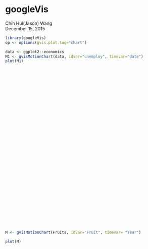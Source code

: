 # googleVis
Chih Hui(Jason) Wang  
December 15, 2015  



```r
library(googleVis)
op <- options(gvis.plot.tag="chart")
```


```r
data <- ggplot2::economics
M1 <- gvisMotionChart(data, idvar="unemploy", timevar="date")
plot(M1)
```

<!-- MotionChart generated in R 3.2.3 by googleVis 0.5.10 package -->
<!-- Tue Dec 15 13:24:05 2015 -->


<!-- jsHeader -->
<script type="text/javascript">
 
// jsData 
function gvisDataMotionChartID103c692c57db () {
var data = new google.visualization.DataTable();
var datajson =
[
 [
 "2944",
new Date(1967,5,30),
507.8,
198712,
9.8,
4.5 
],
[
 "2945",
new Date(1967,6,31),
510.9,
198911,
9.8,
4.7 
],
[
 "2958",
new Date(1967,7,31),
516.7,
199113,
9,
4.6 
],
[
 "3143",
new Date(1967,8,30),
513.3,
199311,
9.8,
4.9 
],
[
 "3066",
new Date(1967,9,31),
518.5,
199498,
9.7,
4.7 
],
[
 "3018",
new Date(1967,10,30),
526.2,
199657,
9.4,
4.8 
],
[
 "2878",
new Date(1967,11,31),
532,
199808,
9,
5.1 
],
[
 "3001",
new Date(1968,0,31),
534.7,
199920,
9.5,
4.5 
],
[
 "2877",
new Date(1968,1,29),
545.4,
200056,
8.9,
4.1 
],
[
 "2709",
new Date(1968,2,31),
545.1,
200208,
9.6,
4.6 
],
[
 "2740",
new Date(1968,3,30),
550.9,
200361,
9.3,
4.4 
],
[
 "2938",
new Date(1968,4,31),
557.4,
200536,
8.9,
4.4 
],
[
 "2883",
new Date(1968,5,30),
564.4,
200706,
7.8,
4.5 
],
[
 "2768",
new Date(1968,6,31),
568.2,
200898,
7.6,
4.2 
],
[
 "2686",
new Date(1968,7,31),
569.5,
201095,
7.6,
4.6 
],
[
 "2689",
new Date(1968,8,30),
572.9,
201290,
7.8,
4.8 
],
[
 "2715",
new Date(1968,9,31),
578,
201466,
7.6,
4.4 
],
[
 "2685",
new Date(1968,10,30),
577.9,
201621,
8.1,
4.4 
],
[
 "2718",
new Date(1968,11,31),
584.9,
201760,
7.1,
4.4 
],
[
 "2692",
new Date(1969,0,31),
590.2,
201881,
6.5,
4.9 
],
[
 "2712",
new Date(1969,1,28),
590.4,
202023,
7,
4 
],
[
 "2758",
new Date(1969,2,31),
595.4,
202161,
6.6,
4 
],
[
 "2713",
new Date(1969,3,30),
601.8,
202331,
7,
4.2 
],
[
 "2816",
new Date(1969,4,31),
602.4,
202507,
7.9,
4.4 
],
[
 "2868",
new Date(1969,5,30),
604.3,
202677,
8.7,
4.4 
],
[
 "2856",
new Date(1969,6,31),
611.5,
202877,
8.5,
4.4 
],
[
 "3040",
new Date(1969,7,31),
614.9,
203090,
8.5,
4.7 
],
[
 "3049",
new Date(1969,8,30),
620.2,
203302,
8.3,
4.5 
],
[
 "2856",
new Date(1969,9,31),
622.1,
203500,
8.5,
4.8 
],
[
 "2884",
new Date(1969,10,30),
624.4,
203675,
8.6,
4.6 
],
[
 "3201",
new Date(1969,11,31),
630.4,
203849,
8.3,
4.6 
],
[
 "3453",
new Date(1970,0,31),
635.7,
204008,
8.1,
4.5 
],
[
 "3635",
new Date(1970,1,28),
634,
204156,
8.8,
4.6 
],
[
 "3797",
new Date(1970,2,31),
637.7,
204401,
10.5,
4.1 
],
[
 "3919",
new Date(1970,3,30),
644.1,
204607,
9.4,
4.7 
],
[
 "4071",
new Date(1970,4,31),
648,
204830,
8.7,
4.9 
],
[
 "4175",
new Date(1970,5,30),
650.2,
205052,
10,
5.1 
],
[
 "4256",
new Date(1970,6,31),
654.7,
205295,
10,
5.4 
],
[
 "4456",
new Date(1970,7,31),
660.9,
205540,
9.8,
5.2 
],
[
 "4591",
new Date(1970,8,30),
660.1,
205788,
9.8,
5.2 
],
[
 "4898",
new Date(1970,9,31),
658.4,
206024,
10.1,
5.6 
],
[
 "5076",
new Date(1970,10,30),
667.4,
206238,
9.7,
5.9 
],
[
 "4986",
new Date(1970,11,31),
678,
206466,
10,
6.2 
],
[
 "4903",
new Date(1971,0,31),
681.3,
206668,
9.9,
6.3 
],
[
 "4987",
new Date(1971,1,28),
683.9,
206855,
10.2,
6.4 
],
[
 "4959",
new Date(1971,2,31),
690.6,
207065,
9.9,
6.5 
],
[
 "4996",
new Date(1971,3,30),
693,
207260,
10.2,
6.7 
],
[
 "4949",
new Date(1971,4,31),
701.7,
207462,
11.4,
5.7 
],
[
 "5035",
new Date(1971,5,30),
700.8,
207661,
10.4,
6.2 
],
[
 "5134",
new Date(1971,6,31),
706.8,
207881,
10.3,
6.4 
],
[
 "5042",
new Date(1971,7,31),
715,
208114,
9.7,
5.8 
],
[
 "4954",
new Date(1971,8,30),
717.8,
208345,
9.6,
6.5 
],
[
 "5161",
new Date(1971,9,31),
723,
208555,
9.5,
6.4 
],
[
 "5154",
new Date(1971,10,30),
730.5,
208740,
9.5,
6.2 
],
[
 "5019",
new Date(1971,11,31),
733.7,
208917,
9.1,
6.2 
],
[
 "4928",
new Date(1972,0,31),
738.4,
209061,
9.4,
6.6 
],
[
 "5038",
new Date(1972,1,29),
751.5,
209212,
8.2,
6.6 
],
[
 "4959",
new Date(1972,2,31),
754.9,
209386,
8.3,
6.7 
],
[
 "4922",
new Date(1972,3,30),
760.4,
209545,
8.5,
6.6 
],
[
 "4923",
new Date(1972,4,31),
764,
209725,
7.2,
5.4 
],
[
 "4913",
new Date(1972,5,30),
772.4,
209896,
8.2,
6.1 
],
[
 "4939",
new Date(1972,6,31),
778.9,
210075,
8.6,
6 
],
[
 "4849",
new Date(1972,7,31),
783.7,
210278,
8.8,
5.6 
],
[
 "4875",
new Date(1972,8,30),
797.5,
210479,
9.5,
5.7 
],
[
 "4602",
new Date(1972,9,31),
803.1,
210656,
10.2,
5.7 
],
[
 "4543",
new Date(1972,10,30),
808.8,
210821,
10.3,
6.1 
],
[
 "4326",
new Date(1972,11,31),
819.1,
210985,
9.1,
5.7 
],
[
 "4452",
new Date(1973,0,31),
828.5,
211120,
9.5,
5.2 
],
[
 "4394",
new Date(1973,1,28),
835.5,
211254,
9.7,
5.5 
],
[
 "4459",
new Date(1973,2,31),
838.5,
211420,
10,
5 
],
[
 "4329",
new Date(1973,3,30),
844.3,
211577,
10.2,
4.9 
],
[
 "4363",
new Date(1973,4,31),
847.1,
211746,
10.7,
5 
],
[
 "4305",
new Date(1973,5,30),
857,
211909,
10.2,
5.2 
],
[
 "4305",
new Date(1973,6,31),
856.1,
212092,
11,
4.9 
],
[
 "4350",
new Date(1973,7,31),
872.2,
212289,
10.2,
5.4 
],
[
 "4144",
new Date(1973,8,30),
871.2,
212475,
11.5,
5.5 
],
[
 "4396",
new Date(1973,9,31),
879.9,
212634,
11.6,
5.1 
],
[
 "4489",
new Date(1973,10,30),
879.7,
212785,
12,
4.7 
],
[
 "4644",
new Date(1973,11,31),
887.7,
212932,
11.6,
5 
],
[
 "4731",
new Date(1974,0,31),
892.9,
213074,
11.4,
5.1 
],
[
 "4634",
new Date(1974,1,28),
904.7,
213211,
10.6,
4.8 
],
[
 "4618",
new Date(1974,2,31),
914.1,
213361,
10.2,
5 
],
[
 "4705",
new Date(1974,3,30),
925.7,
213513,
10,
4.6 
],
[
 "4927",
new Date(1974,4,31),
931.3,
213686,
10.2,
5.3 
],
[
 "5063",
new Date(1974,5,30),
941.2,
213854,
10.6,
5.7 
],
[
 "5022",
new Date(1974,6,31),
958,
214042,
9.5,
5 
],
[
 "5437",
new Date(1974,7,31),
958.3,
214246,
10.2,
5.3 
],
[
 "5523",
new Date(1974,8,30),
962.5,
214451,
10.7,
5.5 
],
[
 "6140",
new Date(1974,9,31),
959.5,
214625,
11.1,
5.2 
],
[
 "6636",
new Date(1974,10,30),
965.1,
214782,
11.1,
5.7 
],
[
 "7501",
new Date(1974,11,31),
978.9,
214931,
10.3,
6.3 
],
[
 "7520",
new Date(1975,0,31),
992.8,
215065,
9.5,
7.1 
],
[
 "7978",
new Date(1975,1,28),
994.1,
215198,
9.7,
7.2 
],
[
 "8210",
new Date(1975,2,31),
998.8,
215353,
11.3,
8.7 
],
[
 "8433",
new Date(1975,3,30),
1022.8,
215523,
14.6,
9.4 
],
[
 "8220",
new Date(1975,4,31),
1030.7,
215768,
11.4,
8.8 
],
[
 "8127",
new Date(1975,5,30),
1043.8,
215973,
9.7,
8.6 
],
[
 "7928",
new Date(1975,6,31),
1051,
216195,
10.1,
9.2 
],
[
 "7923",
new Date(1975,7,31),
1058.9,
216393,
10.2,
9.2 
],
[
 "7897",
new Date(1975,8,30),
1064.8,
216587,
10.7,
8.6 
],
[
 "7794",
new Date(1975,9,31),
1079.7,
216771,
10,
9.5 
],
[
 "7744",
new Date(1975,10,30),
1096,
216931,
9.3,
9 
],
[
 "7534",
new Date(1975,11,31),
1111.2,
217095,
9.2,
9 
],
[
 "7326",
new Date(1976,0,31),
1111.8,
217249,
9.9,
8.2 
],
[
 "7230",
new Date(1976,1,29),
1119,
217381,
9.8,
8.7 
],
[
 "7330",
new Date(1976,2,31),
1129.6,
217528,
9.4,
8.2 
],
[
 "7053",
new Date(1976,3,30),
1126.8,
217685,
10.1,
8.3 
],
[
 "7322",
new Date(1976,4,31),
1144.7,
217861,
9.2,
7.8 
],
[
 "7490",
new Date(1976,5,30),
1153.8,
218035,
9.5,
7.7 
],
[
 "7518",
new Date(1976,6,31),
1162.3,
218233,
9.6,
7.9 
],
[
 "7380",
new Date(1976,7,31),
1173.2,
218440,
9.3,
7.8 
],
[
 "7430",
new Date(1976,8,30),
1181.2,
218644,
9,
7.7 
],
[
 "7620",
new Date(1976,9,31),
1193.5,
218834,
9.4,
8.4 
],
[
 "7545",
new Date(1976,10,30),
1216,
219006,
8.4,
8 
],
[
 "7280",
new Date(1976,11,31),
1219.3,
219179,
8.5,
7.5 
],
[
 "7443",
new Date(1977,0,31),
1235.6,
219344,
7.1,
7.2 
],
[
 "7307",
new Date(1977,1,28),
1242.6,
219504,
8.4,
7.2 
],
[
 "7059",
new Date(1977,2,31),
1251.6,
219684,
8.4,
7.3 
],
[
 "6911",
new Date(1977,3,30),
1261.5,
219859,
8.3,
7.9 
],
[
 "7134",
new Date(1977,4,31),
1268.2,
220046,
8.7,
6.2 
],
[
 "6829",
new Date(1977,5,30),
1285.2,
220239,
8.6,
7.1 
],
[
 "6925",
new Date(1977,6,31),
1290.4,
220458,
9,
7 
],
[
 "6751",
new Date(1977,7,31),
1299.4,
220688,
9.3,
6.7 
],
[
 "6763",
new Date(1977,8,30),
1316.3,
220904,
9.4,
6.9 
],
[
 "6815",
new Date(1977,9,31),
1332,
221109,
9.4,
7 
],
[
 "6386",
new Date(1977,10,30),
1341.3,
221303,
9.4,
6.8 
],
[
 "6489",
new Date(1977,11,31),
1335.2,
221477,
9.9,
6.5 
],
[
 "6318",
new Date(1978,0,31),
1361,
221629,
9.1,
6.7 
],
[
 "6337",
new Date(1978,1,28),
1383.6,
221792,
9.1,
6.2 
],
[
 "6180",
new Date(1978,2,31),
1402.5,
221991,
8.9,
6.1 
],
[
 "6127",
new Date(1978,3,30),
1418.2,
222176,
8.5,
5.7 
],
[
 "6028",
new Date(1978,4,31),
1432.1,
222379,
8.1,
6 
],
[
 "6309",
new Date(1978,5,30),
1433.2,
222585,
9.1,
5.8 
],
[
 "6080",
new Date(1978,6,31),
1453.4,
222805,
8.5,
5.8 
],
[
 "6125",
new Date(1978,7,31),
1459.4,
223053,
8.8,
5.6 
],
[
 "5947",
new Date(1978,8,30),
1473.5,
223271,
8.9,
5.9 
],
[
 "6077",
new Date(1978,9,31),
1487.1,
223477,
8.8,
5.5 
],
[
 "6228",
new Date(1978,10,30),
1503,
223670,
8.7,
5.6 
],
[
 "6109",
new Date(1978,11,31),
1508.9,
223865,
9.4,
5.9 
],
[
 "6173",
new Date(1979,0,31),
1524.4,
224053,
9.3,
5.9 
],
[
 "6109",
new Date(1979,1,28),
1537.7,
224235,
9.5,
5.9 
],
[
 "6069",
new Date(1979,2,31),
1545.1,
224438,
9.2,
5.4 
],
[
 "5840",
new Date(1979,3,30),
1565.5,
224632,
8.8,
5.6 
],
[
 "5959",
new Date(1979,4,31),
1582.3,
224843,
8.4,
5.6 
],
[
 "5996",
new Date(1979,5,30),
1592.6,
225055,
9.1,
5.9 
],
[
 "6320",
new Date(1979,6,31),
1622.3,
225295,
8.3,
4.8 
],
[
 "6190",
new Date(1979,7,31),
1640.8,
225547,
7.9,
5.5 
],
[
 "6296",
new Date(1979,8,30),
1648.7,
225801,
8.7,
5.5 
],
[
 "6238",
new Date(1979,9,31),
1664.5,
226027,
8.8,
5.3 
],
[
 "6325",
new Date(1979,10,30),
1673.5,
226243,
9.3,
5.7 
],
[
 "6683",
new Date(1979,11,31),
1704.1,
226451,
9.3,
5.3 
],
[
 "6702",
new Date(1980,0,31),
1708.2,
226656,
9.6,
5.8 
],
[
 "6729",
new Date(1980,1,29),
1714.9,
226849,
9.7,
6 
],
[
 "7358",
new Date(1980,2,31),
1701.8,
227061,
10.1,
5.8 
],
[
 "7984",
new Date(1980,3,30),
1706.6,
227251,
10,
5.7 
],
[
 "8098",
new Date(1980,4,31),
1725.3,
227522,
9.7,
6.4 
],
[
 "8363",
new Date(1980,5,30),
1753.6,
227726,
9.8,
7 
],
[
 "8281",
new Date(1980,6,31),
1770.1,
227953,
9.8,
7.5 
],
[
 "8021",
new Date(1980,7,31),
1786.6,
228186,
10.3,
7.7 
],
[
 "8088",
new Date(1980,8,30),
1823,
228417,
10.4,
7.5 
],
[
 "8023",
new Date(1980,9,31),
1833,
228612,
10.9,
7.7 
],
[
 "7718",
new Date(1980,10,30),
1858.3,
228779,
10.7,
7.5 
],
[
 "8071",
new Date(1980,11,31),
1877.7,
228937,
9.9,
7.4 
],
[
 "8051",
new Date(1981,0,31),
1892.2,
229071,
9.8,
7.1 
],
[
 "7982",
new Date(1981,1,28),
1911.3,
229224,
9.7,
7.1 
],
[
 "7869",
new Date(1981,2,31),
1912.6,
229403,
9.8,
7.4 
],
[
 "8174",
new Date(1981,3,30),
1921.7,
229575,
10,
6.9 
],
[
 "8098",
new Date(1981,4,31),
1942.3,
229761,
9.9,
6.6 
],
[
 "7863",
new Date(1981,5,30),
1949.6,
229966,
11.4,
7.1 
],
[
 "8036",
new Date(1981,6,31),
1973.7,
230187,
11.2,
7.2 
],
[
 "8230",
new Date(1981,7,31),
1972.1,
230412,
11.7,
6.8 
],
[
 "8646",
new Date(1981,8,30),
1970,
230641,
12.5,
6.8 
],
[
 "9029",
new Date(1981,9,31),
1976,
230822,
12.5,
6.9 
],
[
 "9267",
new Date(1981,10,30),
1993.6,
230989,
11.7,
6.9 
],
[
 "9397",
new Date(1981,11,31),
2001.1,
231157,
11.9,
7.1 
],
[
 "9705",
new Date(1982,0,31),
2024.9,
231313,
11.3,
7.5 
],
[
 "9895",
new Date(1982,1,28),
2028.1,
231470,
11.5,
7.7 
],
[
 "10244",
new Date(1982,2,31),
2030.5,
231645,
12.2,
8.1 
],
[
 "10335",
new Date(1982,3,30),
2049.3,
231809,
11.6,
8.5 
],
[
 "10538",
new Date(1982,4,31),
2053.5,
231992,
11.5,
9.5 
],
[
 "10849",
new Date(1982,5,30),
2078.3,
232188,
11.9,
8.5 
],
[
 "10881",
new Date(1982,6,31),
2086.9,
232392,
11.7,
8.7 
],
[
 "11217",
new Date(1982,7,31),
2112,
232599,
10.8,
9.5 
],
[
 "11529",
new Date(1982,8,30),
2133.8,
232816,
10.3,
9.7 
],
[
 "11938",
new Date(1982,9,31),
2158.1,
232993,
9.9,
10 
],
[
 "12051",
new Date(1982,10,30),
2170.8,
233160,
9.7,
10.2 
],
[
 "11534",
new Date(1982,11,31),
2183.6,
233322,
9.9,
11.1 
],
[
 "11545",
new Date(1983,0,31),
2186.5,
233473,
10,
9.8 
],
[
 "11408",
new Date(1983,1,28),
2212.2,
233613,
9.5,
10.4 
],
[
 "11268",
new Date(1983,2,31),
2235.3,
233781,
9.1,
10.9 
],
[
 "11154",
new Date(1983,3,30),
2254.7,
233922,
8.9,
12.3 
],
[
 "11246",
new Date(1983,4,31),
2284.7,
234118,
8.1,
11.3 
],
[
 "10548",
new Date(1983,5,30),
2313.2,
234307,
8.6,
10.1 
],
[
 "10623",
new Date(1983,6,31),
2329.2,
234501,
8,
9.3 
],
[
 "10282",
new Date(1983,7,31),
2343.4,
234701,
8.5,
9.3 
],
[
 "9887",
new Date(1983,8,30),
2366.2,
234907,
8.6,
9.4 
],
[
 "9499",
new Date(1983,9,31),
2375,
235078,
9.2,
9.3 
],
[
 "9331",
new Date(1983,10,30),
2402.7,
235235,
9.1,
8.7 
],
[
 "9008",
new Date(1983,11,31),
2428.6,
235385,
9.4,
9.1 
],
[
 "8791",
new Date(1984,0,31),
2412.8,
235527,
10.8,
8.3 
],
[
 "8746",
new Date(1984,1,29),
2441.3,
235675,
10.6,
8.3 
],
[
 "8762",
new Date(1984,2,31),
2467.6,
235839,
10.8,
8.2 
],
[
 "8456",
new Date(1984,3,30),
2485,
235993,
10.5,
9.1 
],
[
 "8226",
new Date(1984,4,31),
2506.5,
236160,
10.6,
7.5 
],
[
 "8537",
new Date(1984,5,30),
2505.7,
236348,
11.4,
7.5 
],
[
 "8519",
new Date(1984,6,31),
2523.8,
236549,
11.3,
7.3 
],
[
 "8367",
new Date(1984,7,31),
2545.4,
236760,
11.2,
7.6 
],
[
 "8381",
new Date(1984,8,30),
2543.6,
236976,
11.4,
7.2 
],
[
 "8198",
new Date(1984,9,31),
2584,
237159,
10.6,
7.2 
],
[
 "8358",
new Date(1984,10,30),
2595.3,
237316,
11,
7.3 
],
[
 "8423",
new Date(1984,11,31),
2629.6,
237468,
10.3,
6.8 
],
[
 "8321",
new Date(1985,0,31),
2650.5,
237602,
9.1,
7.1 
],
[
 "8339",
new Date(1985,1,28),
2657.1,
237732,
8.7,
7.1 
],
[
 "8395",
new Date(1985,2,31),
2668.8,
237900,
10.1,
6.9 
],
[
 "8302",
new Date(1985,3,30),
2705,
238074,
11.1,
6.9 
],
[
 "8460",
new Date(1985,4,31),
2696.4,
238270,
9.5,
6.6 
],
[
 "8513",
new Date(1985,5,30),
2720.5,
238466,
8.9,
6.9 
],
[
 "8196",
new Date(1985,6,31),
2756,
238679,
8,
7.1 
],
[
 "8248",
new Date(1985,7,31),
2799.7,
238898,
6.8,
6.9 
],
[
 "8298",
new Date(1985,8,30),
2762.3,
239113,
8.9,
7.1 
],
[
 "8128",
new Date(1985,9,31),
2778.7,
239307,
8.5,
7 
],
[
 "8138",
new Date(1985,10,30),
2819.1,
239477,
8.3,
6.8 
],
[
 "7795",
new Date(1985,11,31),
2833.5,
239638,
8.2,
6.7 
],
[
 "8402",
new Date(1986,0,31),
2826.7,
239788,
8.9,
6.9 
],
[
 "8383",
new Date(1986,1,28),
2830.7,
239928,
9.5,
6.8 
],
[
 "8364",
new Date(1986,2,31),
2843.8,
240094,
9.1,
6.7 
],
[
 "8439",
new Date(1986,3,30),
2867.8,
240271,
8.7,
6.8 
],
[
 "8508",
new Date(1986,4,31),
2874.2,
240459,
8.9,
7 
],
[
 "8319",
new Date(1986,5,30),
2895.9,
240651,
8.6,
6.9 
],
[
 "8135",
new Date(1986,6,31),
2914.8,
240854,
8.3,
7.1 
],
[
 "8310",
new Date(1986,7,31),
2989.8,
241068,
6.4,
7.4 
],
[
 "8243",
new Date(1986,8,30),
2951.6,
241274,
7.5,
7 
],
[
 "8159",
new Date(1986,9,31),
2948.5,
241467,
8.1,
7.1 
],
[
 "7883",
new Date(1986,10,30),
3019.5,
241620,
5.9,
7.1 
],
[
 "7892",
new Date(1986,11,31),
2959.7,
241784,
8.8,
6.9 
],
[
 "7865",
new Date(1987,0,31),
3026.7,
241930,
7.6,
6.6 
],
[
 "7862",
new Date(1987,1,28),
3037.6,
242079,
7.7,
6.6 
],
[
 "7542",
new Date(1987,2,31),
3061.2,
242252,
3.5,
7.1 
],
[
 "7574",
new Date(1987,3,30),
3070.1,
242423,
7.2,
6.6 
],
[
 "7398",
new Date(1987,4,31),
3094.8,
242608,
6.7,
6.5 
],
[
 "7268",
new Date(1987,5,30),
3118.2,
242804,
6.5,
6.5 
],
[
 "7261",
new Date(1987,6,31),
3155.2,
243012,
6.2,
6.4 
],
[
 "7102",
new Date(1987,7,31),
3151.3,
243223,
6.7,
6 
],
[
 "7227",
new Date(1987,8,30),
3159.6,
243446,
7.4,
6.3 
],
[
 "7035",
new Date(1987,9,31),
3169.3,
243639,
7.6,
6.2 
],
[
 "6936",
new Date(1987,10,30),
3199,
243809,
7.7,
6 
],
[
 "6953",
new Date(1987,11,31),
3238.6,
243981,
7,
6.2 
],
[
 "6929",
new Date(1988,0,31),
3246.2,
244131,
7.5,
6.3 
],
[
 "6876",
new Date(1988,1,29),
3285.5,
244279,
7.2,
6.4 
],
[
 "6601",
new Date(1988,2,31),
3288,
244445,
7.6,
5.9 
],
[
 "6779",
new Date(1988,3,30),
3318.5,
244610,
7.2,
5.9 
],
[
 "6546",
new Date(1988,4,31),
3342.7,
244806,
7.3,
5.8 
],
[
 "6605",
new Date(1988,5,30),
3365.6,
245021,
7.5,
6.1 
],
[
 "6843",
new Date(1988,6,31),
3390,
245240,
7.2,
5.9 
],
[
 "6604",
new Date(1988,7,31),
3396.6,
245464,
7.5,
5.7 
],
[
 "6568",
new Date(1988,8,30),
3436.3,
245693,
7.2,
5.6 
],
[
 "6537",
new Date(1988,9,31),
3452.4,
245884,
7,
5.7 
],
[
 "6518",
new Date(1988,10,30),
3482.8,
246056,
7.2,
5.9 
],
[
 "6682",
new Date(1988,11,31),
3505.3,
246224,
7.6,
5.6 
],
[
 "6359",
new Date(1989,0,31),
3509.3,
246378,
7.9,
5.4 
],
[
 "6205",
new Date(1989,1,28),
3519.3,
246530,
8.3,
5.4 
],
[
 "6468",
new Date(1989,2,31),
3563.2,
246721,
7.3,
5.4 
],
[
 "6375",
new Date(1989,3,30),
3571.8,
246906,
7,
5.3 
],
[
 "6577",
new Date(1989,4,31),
3586.7,
247114,
7.1,
5.4 
],
[
 "6495",
new Date(1989,5,30),
3606.4,
247342,
7.1,
5.6 
],
[
 "6511",
new Date(1989,6,31),
3642.2,
247573,
6.4,
5 
],
[
 "6590",
new Date(1989,7,31),
3644.2,
247816,
6.6,
4.9 
],
[
 "6630",
new Date(1989,8,30),
3657,
248067,
6.8,
4.9 
],
[
 "6725",
new Date(1989,9,31),
3667.6,
248281,
7.2,
4.8 
],
[
 "6667",
new Date(1989,10,30),
3708.9,
248479,
6.5,
4.9 
],
[
 "6752",
new Date(1989,11,31),
3754.5,
248659,
6.6,
5.1 
],
[
 "6651",
new Date(1990,0,31),
3752.2,
248827,
7.3,
5.3 
],
[
 "6598",
new Date(1990,1,28),
3781,
249012,
7,
5.1 
],
[
 "6797",
new Date(1990,2,31),
3800.5,
249306,
7.3,
4.8 
],
[
 "6742",
new Date(1990,3,30),
3808.6,
249565,
7.2,
5.2 
],
[
 "6590",
new Date(1990,4,31),
3838.5,
249849,
7.1,
5.2 
],
[
 "6922",
new Date(1990,5,30),
3855.1,
250132,
7.2,
5.4 
],
[
 "7188",
new Date(1990,6,31),
3881,
250439,
6.7,
5.4 
],
[
 "7368",
new Date(1990,7,31),
3902.7,
250751,
6.7,
5.6 
],
[
 "7459",
new Date(1990,8,30),
3902.9,
251057,
6.6,
5.8 
],
[
 "7764",
new Date(1990,9,31),
3905.6,
251346,
6.7,
5.7 
],
[
 "7901",
new Date(1990,10,30),
3896.6,
251626,
7.3,
5.9 
],
[
 "8015",
new Date(1990,11,31),
3879.3,
251889,
7.9,
6 
],
[
 "8265",
new Date(1991,0,31),
3907.7,
252135,
7.5,
6.2 
],
[
 "8586",
new Date(1991,1,28),
3955.6,
252372,
6.6,
6.7 
],
[
 "8439",
new Date(1991,2,31),
3950.5,
252643,
7.1,
6.6 
],
[
 "8736",
new Date(1991,3,30),
3976.8,
252913,
6.9,
6.4 
],
[
 "8692",
new Date(1991,4,31),
3983.6,
253207,
7.4,
6.9 
],
[
 "8586",
new Date(1991,5,30),
4008.4,
253493,
6.8,
7 
],
[
 "8666",
new Date(1991,6,31),
4011.3,
253807,
7,
7.3 
],
[
 "8722",
new Date(1991,7,31),
4027.3,
254126,
7.2,
6.8 
],
[
 "8842",
new Date(1991,8,30),
4020.1,
254435,
7.5,
7.2 
],
[
 "8931",
new Date(1991,9,31),
4048.2,
254718,
7.3,
7.5 
],
[
 "9198",
new Date(1991,10,30),
4064,
254964,
7.9,
7.8 
],
[
 "9283",
new Date(1991,11,31),
4128.2,
255214,
7.4,
8.1 
],
[
 "9454",
new Date(1992,0,31),
4141.8,
255448,
7.9,
8.2 
],
[
 "9460",
new Date(1992,1,29),
4157.6,
255703,
7.9,
8.3 
],
[
 "9415",
new Date(1992,2,31),
4169.8,
255992,
8,
8.5 
],
[
 "9744",
new Date(1992,3,30),
4195.5,
256285,
7.9,
8.8 
],
[
 "10040",
new Date(1992,4,31),
4213.8,
256589,
7.8,
8.7 
],
[
 "9850",
new Date(1992,5,30),
4241.8,
256894,
7.5,
8.6 
],
[
 "9787",
new Date(1992,6,31),
4258.8,
257232,
7.6,
8.8 
],
[
 "9781",
new Date(1992,7,31),
4292.5,
257548,
6.9,
8.6 
],
[
 "9398",
new Date(1992,8,30),
4320.2,
257861,
7.1,
9 
],
[
 "9565",
new Date(1992,9,31),
4334.3,
258147,
7,
9 
],
[
 "9557",
new Date(1992,10,30),
4368.8,
258413,
9.4,
9.3 
],
[
 "9325",
new Date(1992,11,31),
4371.5,
258679,
5.8,
8.6 
],
[
 "9183",
new Date(1993,0,31),
4385,
258919,
5.6,
8.5 
],
[
 "9056",
new Date(1993,1,28),
4381.5,
259152,
5.6,
8.5 
],
[
 "9110",
new Date(1993,2,31),
4422.5,
259414,
6.4,
8.4 
],
[
 "9149",
new Date(1993,3,30),
4450.9,
259680,
6.3,
8.1 
],
[
 "9121",
new Date(1993,4,31),
4466.7,
259963,
5.9,
8.3 
],
[
 "8930",
new Date(1993,5,30),
4493.8,
260255,
5.4,
8.2 
],
[
 "8763",
new Date(1993,6,31),
4504.3,
260566,
5.6,
8.2 
],
[
 "8714",
new Date(1993,7,31),
4534,
260867,
5,
8.3 
],
[
 "8750",
new Date(1993,8,30),
4554.8,
261163,
5,
8 
],
[
 "8542",
new Date(1993,9,31),
4575.9,
261425,
5,
8.3 
],
[
 "8477",
new Date(1993,10,30),
4593.9,
261674,
7.6,
8.3 
],
[
 "8630",
new Date(1993,11,31),
4608.5,
261919,
4,
8.6 
],
[
 "8583",
new Date(1994,0,31),
4655.7,
262123,
3.9,
9.2 
],
[
 "8470",
new Date(1994,1,28),
4667.5,
262352,
4.3,
9.3 
],
[
 "8331",
new Date(1994,2,31),
4690.3,
262631,
4.2,
9.1 
],
[
 "7915",
new Date(1994,3,30),
4688.3,
262877,
5.8,
9.2 
],
[
 "7927",
new Date(1994,4,31),
4729.9,
263152,
5.1,
9.3 
],
[
 "7946",
new Date(1994,5,30),
4745.4,
263436,
5.1,
9 
],
[
 "7933",
new Date(1994,6,31),
4789.2,
263724,
4.7,
8.9 
],
[
 "7734",
new Date(1994,7,31),
4801.2,
264017,
5,
9.2 
],
[
 "7632",
new Date(1994,8,30),
4836.2,
264301,
5.3,
10 
],
[
 "7375",
new Date(1994,9,31),
4846.5,
264559,
5.2,
9 
],
[
 "7230",
new Date(1994,10,30),
4860.9,
264804,
5.3,
8.7 
],
[
 "7375",
new Date(1994,11,31),
4869.3,
265044,
5.6,
8 
],
[
 "7187",
new Date(1995,0,31),
4867.4,
265270,
5.9,
8.1 
],
[
 "7153",
new Date(1995,1,28),
4900.5,
265495,
5.5,
8.3 
],
[
 "7645",
new Date(1995,2,31),
4904.2,
265755,
4.8,
8.3 
],
[
 "7430",
new Date(1995,3,30),
4946.1,
265998,
4.9,
9.1 
],
[
 "7427",
new Date(1995,4,31),
4989.8,
266270,
4.4,
7.9 
],
[
 "7527",
new Date(1995,5,30),
4982.7,
266557,
4.6,
8.5 
],
[
 "7484",
new Date(1995,6,31),
5018,
266843,
4.1,
8.3 
],
[
 "7478",
new Date(1995,7,31),
5032.5,
267152,
4.1,
7.9 
],
[
 "7328",
new Date(1995,8,30),
5024.5,
267456,
4.4,
8.2 
],
[
 "7426",
new Date(1995,9,31),
5065.8,
267715,
3.9,
8 
],
[
 "7423",
new Date(1995,10,30),
5108.8,
267943,
3.6,
8.3 
],
[
 "7491",
new Date(1995,11,31),
5098,
268151,
4.2,
8.3 
],
[
 "7313",
new Date(1996,0,31),
5145.2,
268364,
4.3,
7.8 
],
[
 "7318",
new Date(1996,1,29),
5185.1,
268595,
4.2,
8.3 
],
[
 "7415",
new Date(1996,2,31),
5219.6,
268853,
3.1,
8.6 
],
[
 "7423",
new Date(1996,3,30),
5234.8,
269108,
4.1,
8.6 
],
[
 "7095",
new Date(1996,4,31),
5241.6,
269386,
4.5,
8.3 
],
[
 "7337",
new Date(1996,5,30),
5263.6,
269667,
4.1,
8.3 
],
[
 "6882",
new Date(1996,6,31),
5287.5,
269976,
4.1,
8.4 
],
[
 "6979",
new Date(1996,7,31),
5308.2,
270284,
4.1,
8.5 
],
[
 "7031",
new Date(1996,8,30),
5340.1,
270581,
3.8,
8.3 
],
[
 "7236",
new Date(1996,9,31),
5365.5,
270878,
3.8,
7.7 
],
[
 "7253",
new Date(1996,10,30),
5392.7,
271125,
3.8,
7.8 
],
[
 "7158",
new Date(1996,11,31),
5419.9,
271360,
3.7,
7.8 
],
[
 "7102",
new Date(1997,0,31),
5453.9,
271585,
3.5,
8.1 
],
[
 "7000",
new Date(1997,1,28),
5472.6,
271821,
3.7,
7.9 
],
[
 "6873",
new Date(1997,2,31),
5473.4,
272083,
3.8,
8.3 
],
[
 "6655",
new Date(1997,3,30),
5474.4,
272342,
4,
8 
],
[
 "6799",
new Date(1997,4,31),
5506.1,
272622,
3.9,
8 
],
[
 "6655",
new Date(1997,5,30),
5565,
272912,
3.3,
8.3 
],
[
 "6608",
new Date(1997,6,31),
5596.7,
273237,
3.3,
7.8 
],
[
 "6656",
new Date(1997,7,31),
5607.6,
273553,
3.6,
8.2 
],
[
 "6454",
new Date(1997,8,30),
5639.2,
273852,
3.5,
7.7 
],
[
 "6308",
new Date(1997,9,31),
5666.1,
274126,
3.7,
7.6 
],
[
 "6476",
new Date(1997,10,30),
5694,
274372,
3.8,
7.5 
],
[
 "6368",
new Date(1997,11,31),
5698.7,
274626,
4.6,
7.4 
],
[
 "6306",
new Date(1998,0,31),
5736.6,
274838,
4.6,
7 
],
[
 "6422",
new Date(1998,1,28),
5764.8,
275047,
4.7,
6.8 
],
[
 "5941",
new Date(1998,2,31),
5788.9,
275304,
4.7,
6.7 
],
[
 "6047",
new Date(1998,3,30),
5842.9,
275564,
4.4,
6 
],
[
 "6212",
new Date(1998,4,31),
5870.8,
275836,
4.4,
6.9 
],
[
 "6259",
new Date(1998,5,30),
5887.4,
276115,
4.5,
6.7 
],
[
 "6179",
new Date(1998,6,31),
5928.8,
276418,
4.3,
6.8 
],
[
 "6300",
new Date(1998,7,31),
5956.3,
276714,
4.2,
6.7 
],
[
 "6280",
new Date(1998,8,30),
5995.2,
277003,
3.9,
5.8 
],
[
 "6100",
new Date(1998,9,31),
6018.5,
277277,
4,
6.6 
],
[
 "6032",
new Date(1998,10,30),
6064.8,
277526,
3.5,
6.8 
],
[
 "5976",
new Date(1998,11,31),
6067.4,
277790,
4,
6.9 
],
[
 "6111",
new Date(1999,0,31),
6099.7,
277992,
3.7,
6.8 
],
[
 "5783",
new Date(1999,1,28),
6138,
278198,
3.3,
6.8 
],
[
 "6004",
new Date(1999,2,31),
6202.5,
278451,
2.5,
6.2 
],
[
 "5796",
new Date(1999,3,30),
6245.1,
278717,
2.1,
6.5 
],
[
 "5951",
new Date(1999,4,31),
6264.1,
279001,
2.1,
6.3 
],
[
 "6025",
new Date(1999,5,30),
6297.3,
279295,
1.9,
5.8 
],
[
 "5838",
new Date(1999,6,31),
6338.6,
279602,
1.8,
6.5 
],
[
 "5915",
new Date(1999,7,31),
6375.7,
279903,
1.4,
6 
],
[
 "5778",
new Date(1999,8,30),
6396.7,
280203,
2,
6.1 
],
[
 "5716",
new Date(1999,9,31),
6433.2,
280471,
2.1,
6.2 
],
[
 "5653",
new Date(1999,10,30),
6531.3,
280716,
1.6,
5.8 
],
[
 "5708",
new Date(1999,11,31),
6538,
280976,
2.9,
5.8 
],
[
 "5858",
new Date(2000,0,31),
6618.5,
281190,
2.4,
6.1 
],
[
 "5733",
new Date(2000,1,29),
6685.3,
281409,
2,
6 
],
[
 "5481",
new Date(2000,2,31),
6664.2,
281653,
2.4,
6.1 
],
[
 "5758",
new Date(2000,3,30),
6688,
281891,
2.4,
5.8 
],
[
 "5651",
new Date(2000,4,31),
6712.1,
282156,
2.5,
5.7 
],
[
 "5747",
new Date(2000,5,30),
6745.8,
282430,
2.9,
6 
],
[
 "5853",
new Date(2000,6,31),
6766.7,
282706,
2.8,
6.3 
],
[
 "5625",
new Date(2000,7,31),
6839.3,
282994,
2.2,
5.2 
],
[
 "5534",
new Date(2000,8,30),
6846.2,
283271,
2.3,
6.1 
],
[
 "5639",
new Date(2000,9,31),
6860.2,
283531,
2.1,
6.1 
],
[
 "5634",
new Date(2000,10,30),
6908.5,
283782,
1.5,
6 
],
[
 "6023",
new Date(2000,11,31),
6938.2,
284015,
1.9,
5.8 
],
[
 "6089",
new Date(2001,0,31),
6969.2,
284240,
1.7,
6.1 
],
[
 "6141",
new Date(2001,1,28),
6960.1,
284462,
2,
6.6 
],
[
 "6271",
new Date(2001,2,31),
6978.5,
284701,
1.6,
5.9 
],
[
 "6226",
new Date(2001,3,30),
7029.1,
284938,
1,
6.3 
],
[
 "6484",
new Date(2001,4,31),
7045,
285198,
1.1,
6 
],
[
 "6583",
new Date(2001,5,30),
7064.1,
285454,
2.4,
6.8 
],
[
 "7042",
new Date(2001,6,31),
7098.6,
285730,
3.7,
6.9 
],
[
 "7142",
new Date(2001,7,31),
7012.7,
286017,
4.2,
7.2 
],
[
 "7694",
new Date(2001,8,30),
7222,
286287,
-0.2,
7.3 
],
[
 "8003",
new Date(2001,9,31),
7177.2,
286545,
0.7,
7.7 
],
[
 "8258",
new Date(2001,10,30),
7165.9,
286788,
1.1,
8.2 
],
[
 "8182",
new Date(2001,11,31),
7196.5,
287021,
2.9,
8.4 
],
[
 "8215",
new Date(2002,0,31),
7242,
287242,
2.8,
8.3 
],
[
 "8304",
new Date(2002,1,28),
7252.3,
287453,
3,
8.4 
],
[
 "8599",
new Date(2002,2,31),
7330.2,
287675,
2.6,
8.9 
],
[
 "8399",
new Date(2002,3,30),
7296.2,
287916,
3.1,
9.5 
],
[
 "8393",
new Date(2002,4,31),
7342.6,
288171,
2.8,
11 
],
[
 "8390",
new Date(2002,5,30),
7396.4,
288427,
1.9,
8.9 
],
[
 "8304",
new Date(2002,6,31),
7411,
288694,
1.7,
9 
],
[
 "8251",
new Date(2002,7,31),
7382.3,
288965,
2.2,
9.5 
],
[
 "8307",
new Date(2002,8,30),
7414.3,
289229,
2,
9.6 
],
[
 "8520",
new Date(2002,9,31),
7443.6,
289477,
1.8,
9.3 
],
[
 "8640",
new Date(2002,10,30),
7501.3,
289696,
1.5,
9.6 
],
[
 "8523",
new Date(2002,11,31),
7522.1,
289913,
1.8,
9.6 
],
[
 "8622",
new Date(2003,0,31),
7532.8,
290122,
2,
9.5 
],
[
 "8576",
new Date(2003,1,28),
7589.5,
290331,
1.7,
9.7 
],
[
 "8833",
new Date(2003,2,31),
7597.2,
290557,
2,
10.2 
],
[
 "8948",
new Date(2003,3,30),
7619.2,
290791,
2.3,
9.9 
],
[
 "9254",
new Date(2003,4,31),
7668.8,
291041,
2.1,
11.5 
],
[
 "9018",
new Date(2003,5,30),
7723.3,
291289,
2.8,
10.3 
],
[
 "8894",
new Date(2003,6,31),
7820.9,
291552,
2.5,
10.1 
],
[
 "8928",
new Date(2003,7,31),
7803.7,
291811,
1.7,
10.2 
],
[
 "8731",
new Date(2003,8,30),
7812.3,
292074,
2.1,
10.4 
],
[
 "8590",
new Date(2003,9,31),
7868.5,
292318,
2.2,
10.3 
],
[
 "8338",
new Date(2003,10,30),
7885.3,
292529,
2.4,
10.4 
],
[
 "8367",
new Date(2003,11,31),
7977.7,
292723,
2.1,
10.6 
],
[
 "8171",
new Date(2004,0,31),
8005.9,
292909,
2.3,
10.2 
],
[
 "8452",
new Date(2004,1,29),
8070.5,
293112,
2,
10.2 
],
[
 "8155",
new Date(2004,2,31),
8086.6,
293340,
2.2,
9.5 
],
[
 "8197",
new Date(2004,3,30),
8196.5,
293569,
1.5,
9.9 
],
[
 "8259",
new Date(2004,4,31),
8161.3,
293805,
2.1,
10.9 
],
[
 "8163",
new Date(2004,5,30),
8235.3,
294056,
1.7,
8.9 
],
[
 "7993",
new Date(2004,6,31),
8246.1,
294323,
2,
9.3 
],
[
 "7953",
new Date(2004,7,31),
8313.7,
294587,
1.2,
9.6 
],
[
 "8052",
new Date(2004,8,30),
8371.6,
294857,
1.4,
9.5 
],
[
 "7950",
new Date(2004,9,31),
8410.8,
295105,
1.2,
9.7 
],
[
 "7997",
new Date(2004,10,30),
8462,
295344,
4.3,
9.4 
],
[
 "7756",
new Date(2004,11,31),
8469.4,
295576,
0.9,
9.4 
],
[
 "7966",
new Date(2005,0,31),
8520.7,
295767,
0.6,
9.1 
],
[
 "7683",
new Date(2005,1,28),
8569,
295975,
0.2,
9.2 
],
[
 "7657",
new Date(2005,2,31),
8654.4,
296209,
-0.4,
9 
],
[
 "7656",
new Date(2005,3,30),
8644.6,
296443,
-0.1,
9.1 
],
[
 "7507",
new Date(2005,4,31),
8724.8,
296684,
-0.5,
9.2 
],
[
 "7464",
new Date(2005,5,30),
8833.9,
296940,
-0.9,
9 
],
[
 "7360",
new Date(2005,6,31),
8825.5,
297207,
-3,
9.2 
],
[
 "7606",
new Date(2005,7,31),
8882.5,
297471,
-0.5,
8.5 
],
[
 "7436",
new Date(2005,8,30),
8911.6,
297740,
-0.3,
8.6 
],
[
 "7548",
new Date(2005,9,31),
8916.4,
297988,
-0.3,
8.4 
],
[
 "7331",
new Date(2005,10,30),
8955.5,
298227,
-0.3,
8.5 
],
[
 "7023",
new Date(2005,11,31),
9034.4,
298458,
-0.3,
8.5 
],
[
 "7158",
new Date(2006,0,31),
9079.2,
298645,
-0.3,
8.9 
],
[
 "7009",
new Date(2006,1,28),
9123.8,
298849,
-0.4,
8.5 
],
[
 "7098",
new Date(2006,2,31),
9175.2,
299079,
-1,
8.5 
],
[
 "7006",
new Date(2006,3,30),
9238.6,
299310,
-1.6,
8.5 
],
[
 "6984",
new Date(2006,4,31),
9270.5,
299548,
-1.5,
7.6 
],
[
 "7228",
new Date(2006,5,30),
9338.9,
299801,
-1.7,
8.2 
],
[
 "7116",
new Date(2006,6,31),
9352.7,
300065,
-1.5,
8.4 
],
[
 "6912",
new Date(2006,7,31),
9348.5,
300326,
-1,
8.1 
],
[
 "6715",
new Date(2006,8,30),
9376,
300592,
-0.8,
8 
],
[
 "6826",
new Date(2006,9,31),
9410.8,
300836,
-0.9,
8.2 
],
[
 "6849",
new Date(2006,10,30),
9478.5,
301070,
-1.1,
7.3 
],
[
 "7017",
new Date(2006,11,31),
9540.3,
301296,
-0.9,
8.1 
],
[
 "6865",
new Date(2007,0,31),
9610.6,
301481,
-1,
8.1 
],
[
 "6724",
new Date(2007,1,28),
9653,
301684,
-0.7,
8.5 
],
[
 "6801",
new Date(2007,2,31),
9705,
301913,
-1.3,
8.7 
] 
];
data.addColumn('string','unemploy');
data.addColumn('date','date');
data.addColumn('number','pce');
data.addColumn('number','pop');
data.addColumn('number','psavert');
data.addColumn('number','uempmed');
data.addRows(datajson);
return(data);
}
 
// jsDrawChart
function drawChartMotionChartID103c692c57db() {
var data = gvisDataMotionChartID103c692c57db();
var options = {};
options["width"] =    600;
options["height"] =    500;
options["state"] = "";

    var chart = new google.visualization.MotionChart(
    document.getElementById('MotionChartID103c692c57db')
    );
    chart.draw(data,options);
    

}
  
 
// jsDisplayChart
(function() {
var pkgs = window.__gvisPackages = window.__gvisPackages || [];
var callbacks = window.__gvisCallbacks = window.__gvisCallbacks || [];
var chartid = "motionchart";
  
// Manually see if chartid is in pkgs (not all browsers support Array.indexOf)
var i, newPackage = true;
for (i = 0; newPackage && i < pkgs.length; i++) {
if (pkgs[i] === chartid)
newPackage = false;
}
if (newPackage)
  pkgs.push(chartid);
  
// Add the drawChart function to the global list of callbacks
callbacks.push(drawChartMotionChartID103c692c57db);
})();
function displayChartMotionChartID103c692c57db() {
  var pkgs = window.__gvisPackages = window.__gvisPackages || [];
  var callbacks = window.__gvisCallbacks = window.__gvisCallbacks || [];
  window.clearTimeout(window.__gvisLoad);
  // The timeout is set to 100 because otherwise the container div we are
  // targeting might not be part of the document yet
  window.__gvisLoad = setTimeout(function() {
  var pkgCount = pkgs.length;
  google.load("visualization", "1", { packages:pkgs, callback: function() {
  if (pkgCount != pkgs.length) {
  // Race condition where another setTimeout call snuck in after us; if
  // that call added a package, we must not shift its callback
  return;
}
while (callbacks.length > 0)
callbacks.shift()();
} });
}, 100);
}
 
// jsFooter
</script>
 
<!-- jsChart -->  
<script type="text/javascript" src="https://www.google.com/jsapi?callback=displayChartMotionChartID103c692c57db"></script>
 
<!-- divChart -->
  
<div id="MotionChartID103c692c57db" 
  style="width: 600; height: 500;">
</div>


```r
M <- gvisMotionChart(Fruits, idvar="Fruit", timevar= "Year")

plot(M)
```

<!-- MotionChart generated in R 3.2.3 by googleVis 0.5.10 package -->
<!-- Tue Dec 15 13:24:05 2015 -->


<!-- jsHeader -->
<script type="text/javascript">
 
// jsData 
function gvisDataMotionChartID103c20101566 () {
var data = new google.visualization.DataTable();
var datajson =
[
 [
 "Apples",
2008,
"West",
98,
78,
20,
"2008-12-31" 
],
[
 "Apples",
2009,
"West",
111,
79,
32,
"2009-12-31" 
],
[
 "Apples",
2010,
"West",
89,
76,
13,
"2010-12-31" 
],
[
 "Oranges",
2008,
"East",
96,
81,
15,
"2008-12-31" 
],
[
 "Bananas",
2008,
"East",
85,
76,
9,
"2008-12-31" 
],
[
 "Oranges",
2009,
"East",
93,
80,
13,
"2009-12-31" 
],
[
 "Bananas",
2009,
"East",
94,
78,
16,
"2009-12-31" 
],
[
 "Oranges",
2010,
"East",
98,
91,
7,
"2010-12-31" 
],
[
 "Bananas",
2010,
"East",
81,
71,
10,
"2010-12-31" 
] 
];
data.addColumn('string','Fruit');
data.addColumn('number','Year');
data.addColumn('string','Location');
data.addColumn('number','Sales');
data.addColumn('number','Expenses');
data.addColumn('number','Profit');
data.addColumn('string','Date');
data.addRows(datajson);
return(data);
}
 
// jsDrawChart
function drawChartMotionChartID103c20101566() {
var data = gvisDataMotionChartID103c20101566();
var options = {};
options["width"] =    600;
options["height"] =    500;
options["state"] = "";

    var chart = new google.visualization.MotionChart(
    document.getElementById('MotionChartID103c20101566')
    );
    chart.draw(data,options);
    

}
  
 
// jsDisplayChart
(function() {
var pkgs = window.__gvisPackages = window.__gvisPackages || [];
var callbacks = window.__gvisCallbacks = window.__gvisCallbacks || [];
var chartid = "motionchart";
  
// Manually see if chartid is in pkgs (not all browsers support Array.indexOf)
var i, newPackage = true;
for (i = 0; newPackage && i < pkgs.length; i++) {
if (pkgs[i] === chartid)
newPackage = false;
}
if (newPackage)
  pkgs.push(chartid);
  
// Add the drawChart function to the global list of callbacks
callbacks.push(drawChartMotionChartID103c20101566);
})();
function displayChartMotionChartID103c20101566() {
  var pkgs = window.__gvisPackages = window.__gvisPackages || [];
  var callbacks = window.__gvisCallbacks = window.__gvisCallbacks || [];
  window.clearTimeout(window.__gvisLoad);
  // The timeout is set to 100 because otherwise the container div we are
  // targeting might not be part of the document yet
  window.__gvisLoad = setTimeout(function() {
  var pkgCount = pkgs.length;
  google.load("visualization", "1", { packages:pkgs, callback: function() {
  if (pkgCount != pkgs.length) {
  // Race condition where another setTimeout call snuck in after us; if
  // that call added a package, we must not shift its callback
  return;
}
while (callbacks.length > 0)
callbacks.shift()();
} });
}, 100);
}
 
// jsFooter
</script>
 
<!-- jsChart -->  
<script type="text/javascript" src="https://www.google.com/jsapi?callback=displayChartMotionChartID103c20101566"></script>
 
<!-- divChart -->
  
<div id="MotionChartID103c20101566" 
  style="width: 600; height: 500;">
</div>

